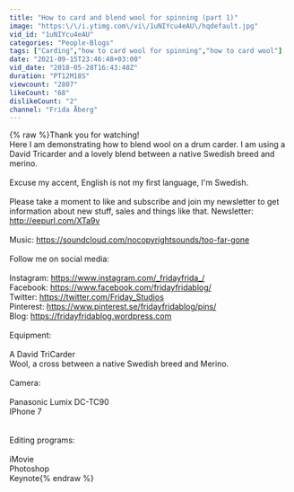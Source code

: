 ```yaml
---
title: "How to card and blend wool for spinning (part 1)"
image: "https:\/\/i.ytimg.com\/vi\/1uNIYcu4eAU\/hqdefault.jpg"
vid_id: "1uNIYcu4eAU"
categories: "People-Blogs"
tags: ["Carding","how to card wool for spinning","how to card wool"]
date: "2021-09-15T23:46:48+03:00"
vid_date: "2018-05-28T16:43:48Z"
duration: "PT12M18S"
viewcount: "2807"
likeCount: "68"
dislikeCount: "2"
channel: "Frida Åberg"
---
```

{% raw %}Thank you for watching! <br />Here I am demonstrating how to blend wool on a drum carder. I am using a David Tricarder and a lovely blend between a native Swedish breed and merino. <br /><br />Excuse my accent, English is not my first language, I'm Swedish. <br /><br />Please take a moment to like and subscribe and join my newsletter to get information about new stuff, sales and things like that.  Newsletter: <a rel="nofollow" target="blank" href="http://eepurl.com/XTa9v">http://eepurl.com/XTa9v</a><br /><br />Music: <a rel="nofollow" target="blank" href="https://soundcloud.com/nocopyrightsounds/too-far-gone">https://soundcloud.com/nocopyrightsounds/too-far-gone</a><br /><br />Follow me on social media:<br /><br />Instagram: <a rel="nofollow" target="blank" href="https://www.instagram.com/_fridayfrida_/">https://www.instagram.com/_fridayfrida_/</a><br />Facebook: <a rel="nofollow" target="blank" href="https://www.facebook.com/fridayfridablog/">https://www.facebook.com/fridayfridablog/</a><br />Twitter:  <a rel="nofollow" target="blank" href="https://twitter.com/Friday_Studios">https://twitter.com/Friday_Studios</a><br />Pinterest: <a rel="nofollow" target="blank" href="https://www.pinterest.se/fridayfridablog/pins/">https://www.pinterest.se/fridayfridablog/pins/</a><br />Blog:   <a rel="nofollow" target="blank" href="https://fridayfridablog.wordpress.com">https://fridayfridablog.wordpress.com</a><br /><br />Equipment:<br /><br />A David TriCarder<br />Wool, a cross between a native Swedish breed and Merino.<br /><br />Camera: <br /><br />Panasonic Lumix DC-TC90<br />IPhone 7<br /><br /><br />Editing programs:<br /><br />iMovie<br />Photoshop<br />Keynote{% endraw %}

